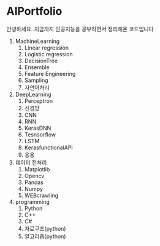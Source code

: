 # AIPortfolio
안녕하세요.  지금까지 인공지능을 공부하면서 정리해온 코드입니다

1. MachineLearning
    1. Linear regression
    2. Logistic regression
    3. DecisionTree
    4. Ensemble
    5. Feature Engineering
    6. Sampling
    7. 자연어처리
2. DeepLearning
    1. Perceptron
    2. 신경망
    3. CNN
    4. RNN
    5. KerasDNN
    6. Tesnsorflow
    7. LSTM
    8. KerasfunctionalAPI
    9. 응용
3. 데이터 전처리
    1. Matplotlib
    2. Opencv
    3. Pandas
    4. Numpy
    5. WEBcrawling
4. programming
    1. Python
    2. C++
    3. C#
    4. 자료구조(python)
    5. 알고리즘(python)

